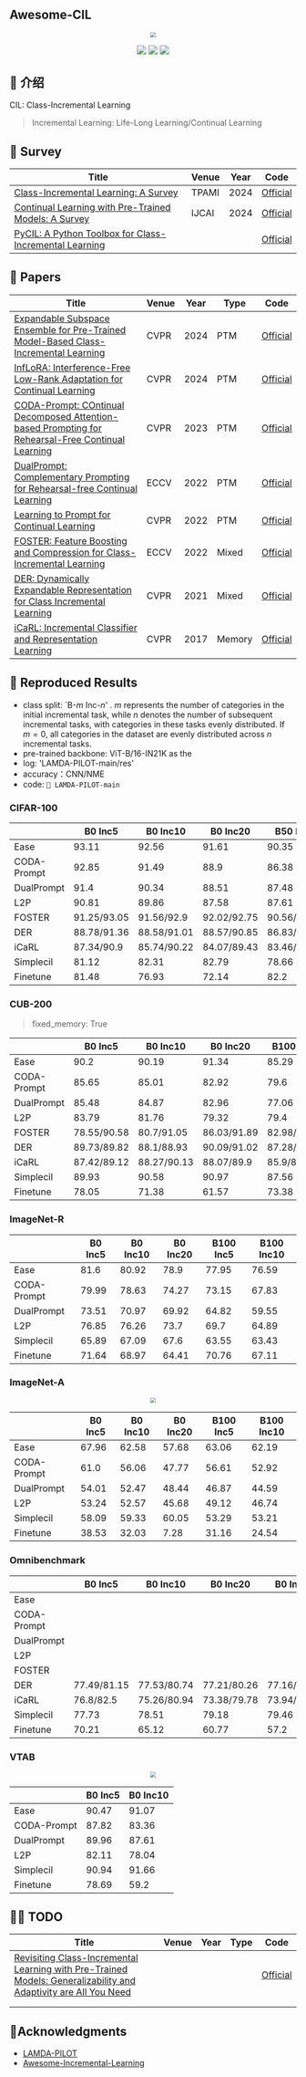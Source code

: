 ## Awesome-CIL

<div align=center><img src="https://markdownimg-hw.oss-cn-beijing.aliyuncs.com/logo.png" style="zoom: 60%;" /></div>
<p></p>
<div align=center><img src="https://visitor-badge.laobi.icu/badge?page_id=Geeks-Z.Awesome-CIL&left_color=green&right_color=red" /> <img src="https://img.shields.io/github/last-commit/Geeks-Z/Awesome-CIL" /> <img src="https://img.shields.io/github/license/Geeks-Z/Awesome-CIL" /></div>

## 🎉 介绍

CIL: Class-Incremental Learning
> Incremental Learning: Life-Long Learning/Continual Learning

## 🚀 Survey

| Title | Venue | Year | Code |
| ----- | ----- | ---- | ---- |
| [Class-Incremental Learning: A Survey](http://arxiv.org/abs/2302.03648) | TPAMI | 2024 | [Official](https://github.com/zhoudw-zdw/CIL_Surve) |
| [Continual Learning with Pre-Trained Models: A Survey](http://arxiv.org/abs/2401.16386) | IJCAI | 2024 | [Official](https://github.com/sun-hailong/LAMDA-PILOT) |
| [PyCIL: A Python Toolbox for Class-Incremental Learning](https://arxiv.org/abs/2112.12533) |       |      | [Official](https://github.com/G-U-N/PyCIL)             |

## 🌟 Papers

| Title                                                        | Venue | Year | Type   | Code                                                   |
| ------------------------------------------------------------ | ----- | ---- | ------ | ------------------------------------------------------ |
| [Expandable Subspace Ensemble for Pre-Trained Model-Based Class-Incremental Learning](http://arxiv.org/abs/2403.12030) | CVPR  | 2024 | PTM    | [Official](https://github.com/sun-hailong/CVPR24-Ease) |
| [InfLoRA: Interference-Free Low-Rank Adaptation for Continual Learning](http://arxiv.org/abs/2404.00228) | CVPR  | 2024 | PTM    | [Official](https://github.com/liangyanshuo/InfLoRA)    |
| [CODA-Prompt: COntinual Decomposed Attention-based Prompting for Rehearsal-Free Continual Learning](http://arxiv.org/abs/2211.13218) | CVPR  | 2023 | PTM    | [Official](https://github.com/GT-RIPL/CODA-Prompt)     |
| [DualPrompt: Complementary Prompting for Rehearsal-free Continual Learning](https://arxiv.org/abs/2204.04799) | ECCV  | 2022 | PTM    | [Official](https://github.com/google-research/l2p)     |
| [Learning to Prompt for Continual Learning](https://arxiv.org/abs/2112.08654) | CVPR  | 2022 | PTM    | [Official](https://github.com/google-research/l2p)     |
| [FOSTER: Feature Boosting and Compression for Class-Incremental Learning](https://arxiv.org/abs/2204.04662) | ECCV  | 2022 | Mixed  | [Official](https://github.com/G-U-N/ECCV22-FOSTER)     |
| [DER: Dynamically Expandable Representation for Class Incremental Learning](2021) | CVPR  | 2021 | Mixed  | [Official](https://github.com/G-U-N/ECCV22-FOSTER)     |
| [iCaRL: Incremental Classifier and Representation Learning](https://arxiv.org/abs/1611.07725) | CVPR  | 2017 | Memory | [Official](https://github.com/srebuffi/iCaRL)          |

## 📝 Reproduced Results

- class split: `B-$m$ Inc-$n$' . $m$ represents the number of categories in the initial incremental task, while $n$ denotes the number of subsequent incremental tasks, with categories in these tasks evenly distributed. If $m = 0$, all categories in the dataset are evenly distributed across $n$ incremental tasks.
- pre-trained backbone: ViT-B/16-IN21K as the 
- log: 'LAMDA-PILOT-main/res'
- accuracy：CNN/NME
- code: `📁 LAMDA-PILOT-main`

### CIFAR-100

|             | B0 Inc5     | B0 Inc10    | B0 Inc20    | B50 Inc5    | B50 Inc10   |
| ----------- | ----------- | ----------- | ----------- | ----------- | ----------- |
| Ease        | 93.11       | 92.56       | 91.61       | 90.35       | 89.2        |
| CODA-Prompt | 92.85       | 91.49       | 88.9        | 86.38       | 77.81       |
| DualPrompt  | 91.4        | 90.34       | 88.51       | 87.48       | 80.99       |
| L2P         | 90.81       | 89.86       | 87.58       | 87.61       | 79.42       |
| FOSTER      | 91.25/93.05 | 91.56/92.9  | 92.02/92.75 | 90.56/91.91 | 90.82/91.65 |
| DER         | 88.78/91.36 | 88.58/91.01 | 88.57/90.85 | 86.83/89.38 | 86.56/88.98 |
| iCaRL       | 87.34/90.9  | 85.74/90.22 | 84.07/89.43 | 83.46/88.83 | 80.67/87.06 |
| Simplecil   | 81.12       | 82.31       | 82.79       | 78.66       | 78.54       |
| Finetune    | 81.48       | 76.93       | 72.14       | 82.2        | 79.99       |

### CUB-200

> fixed_memory: True

|             | B0 Inc5     | B0 Inc10    | B0 Inc20    | B100 Inc5   | B100 Inc10  |
| ----------- | ----------- | ----------- | ----------- | ----------- | ----------- |
| Ease        | 90.2        | 90.19       | 91.34       | 85.29       | 87.54       |
| CODA-Prompt | 85.65       | 85.01       | 82.92       | 79.6        | 76.63       |
| DualPrompt  | 85.48       | 84.87       | 82.96       | 77.06       | 73.87       |
| L2P         | 83.79       | 81.76       | 79.32       | 79.4        | 74.62       |
| FOSTER      | 78.55/90.58 | 80.7/91.05  | 86.03/91.89 | 82.98/89.17 | 85.55/88.7  |
| DER         | 89.73/89.82 | 88.1/88.93  | 90.09/91.02 | 87.28/88.7  | 86.76/88.49 |
| iCaRL       | 87.42/89.12 | 88.27/90.13 | 88.07/89.9  | 85.9/88.11  | 85.47/87.53 |
| Simplecil   | 89.93       | 90.58       | 90.97       | 87.56       | 87.48       |
| Finetune    | 78.05       | 71.38       | 61.57       | 73.38       | 63.81       |

### ImageNet-R

|             | B0 Inc5 | B0 Inc10 | B0 Inc20 | B100 Inc5 | B100 Inc10 |
| ----------- | ------- | -------- | -------- | --------- | ---------- |
| Ease        | 81.6    | 80.92    | 78.9     | 77.95     | 76.59      |
| CODA-Prompt | 79.99   | 78.63    | 74.27    | 73.15     | 67.83      |
| DualPrompt  | 73.51   | 70.97    | 69.92    | 64.82     | 59.55      |
| L2P         | 76.85   | 76.26    | 73.7     | 69.7      | 64.89      |
| Simplecil   | 65.89   | 67.09    | 67.6     | 63.55     | 63.43      |
| Finetune    | 71.64   | 68.97    | 64.41    | 70.76     | 67.11      |

### ImageNet-A

<div align=center><img src="https://markdownimg-hw.oss-cn-beijing.aliyuncs.com/20240922193547.png" style="zoom: 60%;" /></div>

|             | B0 Inc5 | B0 Inc10 | B0 Inc20 | B100 Inc5 | B100 Inc10 |
| ----------- | ------- | -------- | -------- | --------- | ---------- |
| Ease        | 67.96   | 62.58    | 57.68    | 63.06     | 62.19      |
| CODA-Prompt | 61.0    | 56.06    | 47.77    | 56.61     | 52.92      |
| DualPrompt  | 54.01   | 52.47    | 48.44    | 46.87     | 44.59      |
| L2P         | 53.24   | 52.57    | 45.68    | 49.12     | 46.74      |
| Simplecil   | 58.09   | 59.33    | 60.05    | 53.29     | 53.21      |
| Finetune    | 38.53   | 32.03    | 7.28     | 31.16     | 24.54      |

### Omnibenchmark

|             | B0 Inc5     | B0 Inc10    | B0 Inc20    | B0 Inc30    | B150 Inc5   | B150 Inc10  |
| ----------- | ----------- | ----------- | ----------- | ----------- | ----------- | ----------- |
| Ease        |             |             |             |             |             |             |
| CODA-Prompt |             |             |             |             |             |             |
| DualPrompt  |             |             |             |             |             |             |
| L2P         |             |             |             |             |             |             |
| FOSTER      |             |             |             |             |             |             |
| DER         | 77.49/81.15 | 77.53/80.74 | 77.21/80.26 | 77.16/79.24 |             |             |
| iCaRL       | 76.8/82.5   | 75.26/80.94 | 73.38/79.78 | 73.94/79.77 | 74.39/79.13 | 72.23/78.41 |
| Simplecil   | 77.73       | 78.51       | 79.18       | 79.46       | 74.47       | 74.32       |
| Finetune    | 70.21       | 65.12       | 60.77       | 57.2        | 68.37       | 64.1        |

### VTAB

<div align=center><img src="https://markdownimg-hw.oss-cn-beijing.aliyuncs.com/20240922193144.png" style="zoom: 60%;" /></div>

|             | B0 Inc5 | B0 Inc10 |
| ----------- | ------- | -------- |
| Ease        | 90.47   | 91.07    |
| CODA-Prompt | 87.82   | 83.36    |
| DualPrompt  | 89.96   | 87.61    |
| L2P         | 82.11   | 78.04    |
| Simplecil   | 90.94   | 91.66    |
| Finetune    | 78.69   | 59.2     |

## 👨‍🏫  TODO

| Title                                                        | Venue | Year | Type | Code                                                    |
| ------------------------------------------------------------ | ----- | ---- | ---- | ------------------------------------------------------- |
| [Revisiting Class-Incremental Learning with Pre-Trained Models: Generalizability and Adaptivity are All You Need](https://arxiv.org/pdf/2303.07338) |       |      |      | [Official](https://github.com/zhoudw-zdw/RevisitingCIL) |
|                                                              |       |      |      |                                                         |
|                                                              |       |      |      |                                                         |



## 🤗Acknowledgments

- [LAMDA-PILOT](https://github.com/sun-hailong/LAMDA-PILOT)
- [Awesome-Incremental-Learning](https://github.com/xialeiliu/Awesome-Incremental-Learning)
